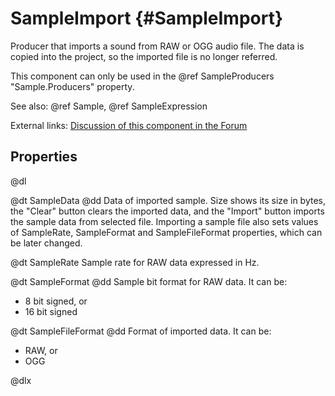 # SampleImport {#SampleImport}

Producer that imports a sound from RAW or OGG audio file. The data is copied into the project, so the imported file is no longer referred.

This component can only be used in the @ref SampleProducers "Sample.Producers" property.

See also: @ref Sample, @ref SampleExpression

External links: [Discussion of this component in the Forum](http://www.emix8.org/forum/viewtopic.php?t=711)

## Properties

@dl

@dt SampleData
@dd Data of imported sample. Size shows its size in bytes, the "Clear" button clears the imported data, and the "Import" button imports the sample data from selected file. Importing a sample file also sets values of SampleRate, SampleFormat and SampleFileFormat properties, which can be later changed.

@dt SampleRate
Sample rate for RAW data expressed in Hz.

@dt SampleFormat
@dd Sample bit format for RAW data. It can be:

* 8 bit signed, or
* 16 bit signed

@dt SampleFileFormat
@dd Format of imported data. It can be:

* RAW, or
* OGG

@dlx
